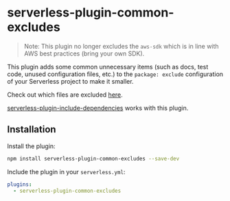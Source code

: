 # serverless-plugin-common-excludes

> Note: This plugin no longer excludes the `aws-sdk` which is in line with AWS best practices (bring your own SDK).

This plugin adds some common unnecessary items (such as docs, test code, unused configuration files, etc.) to the `package: exclude` configuration of your Serverless project to make it smaller.

Check out which files are excluded [here](https://github.com/dougmoscrop/serverless-plugin-common-excludes/blob/master/common-excludes.js).

[serverless-plugin-include-dependencies](https://github.com/dougmoscrop/serverless-plugin-include-dependencies) works with this plugin.

## Installation

Install the plugin:

```bash
npm install serverless-plugin-common-excludes --save-dev
```

Include the plugin in your `serverless.yml`:

```yaml
plugins:
  - serverless-plugin-common-excludes
```

